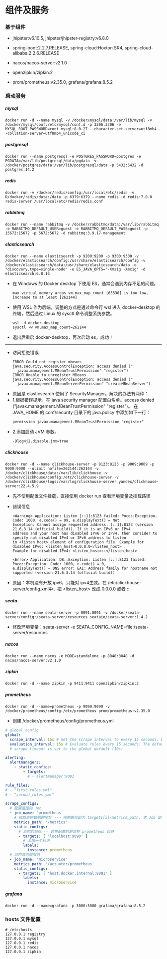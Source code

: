 # 组件及服务

### 基于组件

- jhipster:v6.10.5, jhipster/jhipster-registry:v6.8.0

- spring-boot:2.2.7.RELEASE, spring-cloud:Hoxton.SR4, spring-cloud-alibaba:2.2.6.RELEASE

- nacos/nacos-server:v2.1.0

- openzipkin/zipkin:2

- prom/prometheus:v2.35.0, grafana/grafana:8.5.2

### 启动服务

##### mysql

```docker
docker run -d --name mysql -v /docker/mysql/data:/var/lib/mysql -v /docker/mysql/conf:/etc/mysql/conf.d -p 3306:3306 -e MYSQL_ROOT_PASSWORD=root mysql:8.0.27 --character-set-server=utf8mb4 --collation-server=utf8mb4_unicode_ci
```

##### postgresql

```docker
docker run --name postgresql -e POSTGRES_PASSWORD=postgres -e PGDATA=/var/lib/postgresql/data/pgdata -v /docker/postgres/data:/var/lib/postgresql/data -p 5432:5432 -d postgres:14.2
```

##### redis

```docker
docker run -v /docker/redis/config:/usr/local/etc/redis -v D/docker/redis/data:/data -p 6379:6379 --name redis -d redis:7.0.0 redis-server /usr/local/etc/redis/redis.conf
```

##### rabbitmq

```docker
docker run --name rabbitmq -v /docker/rabbitmq/data:/var/lib/rabbitmq -e RABBITMQ_DEFAULT_USER=guest -e RABBITMQ_DEFAULT_PASS=guest -p 15672:15672 -p 5672:5672 -d rabbitmq:3.9.17-management
```

##### elasticsearch

```docker
docker run --name elasticsearch -p 9200:9200 -p 9300:9300 -v /docker/elasticsearch/config:/usr/share/elasticsearch/config -v /docker/elasticsearch/data:/usr/share/elasticsearch/data -e "discovery.type=single-node" -e ES_JAVA_OPTS="-Xms1g -Xmx1g" -d elasticsearch:6.8.16
```

- 在 Windows 的 Docker desktop 下使用 ES，通常会遇到内存不足的问题。
  ```shell
  max virtual memory areas vm.max_map_count [65530] is too low, increase to at least [262144]
  ```
- 使用 WSL 作为后端，调整的方式是通过命令行 wsl 进入 docker-desktop 的终端，然后通过 Linux 的 sysctl 命令调整系统参数。
  ```shell
  wsl -d docker-desktop
  sysctl -w vm.max_map_count=262144
  ```
- 退出后重启 docker-desktop，再次启动 es，成功！

---

- 访问拒绝错误
  ```shell
  ERROR Could not register mbeans java.security.AccessControlException: access denied ("
    javax.management.MBeanTrustPermission" "register")
  ERROR Unable to unregister MBeans java.security.AccessControlException: access denied ("
    javax.management.MBeanServerPermission" "createMBeanServer")
  ```
- 原因是 elasticsearch 使用了 SecurityManager。解决的办法有两种：
- 1.根据错误提示，在 java security manager 配置白名单。access denied ("javax.management.MBeanTrustPermission" "register")。 在 JAVA_HOME
  的 conf/security 目录下的 java.policy 中添加如下一行：
  ```shell
  permission javax.management.MBeanTrustPermission "register"
  ```
- 2.添加启动 JVM 参数。
  ```shell
  -Dlog4j2.disable.jmx=true
  ```

##### clickhouse

```docker
docker run -d --name clickhouse-server -p 8123:8123 -p 9009:9009 -p 9000:9000 --ulimit nofile=262144:262144 -v /docker/clickhouse/data:/var/lib/clickhouse -v /docker/clickhouse/config:/etc/clickhouse-server -v /docker/clickhouse/logs:/var/log/clickhouse-server yandex/clickhouse-server:22.4.5.9
```

- 先不使用配置文件挂载，直接使用 docker run 查看环境变量及挂载路径

- 错误信息
  ```shell
  <Warning> Application: Listen [::1]:8123 failed: Poco::Exception. Code: 1000, e.code() = 99, e.displayText() = Net
  Exception: Cannot assign requested address: [::1]:8123 (version 21.6.3.14 (official build)). If it is an IPv6 or IPv4
  address and your host has disabled IPv6 or IPv4, then consider to specify not disabled IPv4 or IPv6 address to listen
  in <listen_host> element of configuration file. Example for disabled IPv6: <listen_host>0.0.0.0</listen_host> .
  Example for disabled IPv4: <listen_host>::</listen_host>
  
  <Error> Application: DB::Exception: Listen [::]:8123 failed: Poco::Exception. Code: 1000, e.code() = 0,
  e.displayText() = DNS error: EAI: Address family for hostname not supported (version 21.6.3.14 (official build))
  ```
- 原因：本机没有开放 ipv6，只能对 ipv4生效。在 /etc/clickhouse-server/config.xml中，把 <listen_host> 改成 0.0.0.0 或者 ::

##### seata

```docker
docker run --name seata-server -p 8091:8091 -v /docker/seata-server/config:/seata-server/resources seataio/seata-server:1.4.2
```

- 修改环境变量：seata-server -e SEATA_CONFIG_NAME=file:/seata-server/resources

##### nacos

```docker
docker run --name nacos -e MODE=standalone -p 8848:8848 -d nacos/nacos-server:v2.1.0
```

##### zipkin

```docker
docker run -d --name zipkin -p 9411:9411 openzipkin/zipkin:2
```

##### prometheus

```docker
docker run -d --name=prometheus -p 9090:9090 -v /docker/prometheus/config:/etc/prometheus prom/prometheus:v2.35.0
```

- 创建 /docker/prometheus/config/prometheus.yml

```yaml
# global config
global:
  scrape_interval: 15s # Set the scrape interval to every 15 seconds. Default is every 1 minute.
  evaluation_interval: 15s # Evaluate rules every 15 seconds. The default is every 1 minute.
  # scrape_timeout is set to the global default (10s).

alerting:
  alertmanagers:
    - static_configs:
        - targets:
          # - alertmanager:9093

rule_files:
# - "first_rules.yml"
# - "second_rules.yml"

scrape_configs:
  # 配置监控的 Job
  - job_name: 'prometheus'
    # 拉取监控数据的地址 --> 完整路径即为 targets[i]/metrics_path, 本 Job 即为 http://localhost:9090/metrics
    metrics_path: '/metrics'
    static_configs:
      # 监控的目标 -- 这里配置的是监控 prometheus 自身
      - targets: [ 'localhost:9090' ]
        # 添加一个标识
        labels:
          instance: prometheus
  # 监控其他微服务
  - job_name: 'microservice'
    metrics_path: '/actuator/prometheus'
    static_configs:
      - targets: [ 'host.docker.internal:8081' ]
        labels:
          instance: microservice
```

##### grafana

```docker
docker run -d --name=grafana -p 3000:3000 grafana/grafana:8.5.2
```

### hosts 文件配置

```shell
# /etc/hosts
127.0.0.1 registry
127.0.0.1 mysql
127.0.0.1 redis
127.0.0.1 nacos
127.0.0.1 zipkin
```